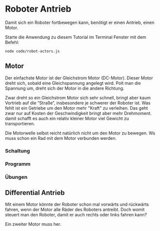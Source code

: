 # Roboter Antrieb

Damit sich ein Roboter fortbewegen kann, benötigt er einen Antrieb, einen Motor.

Starte die Anwendung zu diesem Tutorial  im Terminal Fenster mit dem Befehl: 

```node code/robot-actors.js```

## Motor 

Der einfachste Motor ist der Gleichstrom Motor (DC-Motor). Dieser Motor dreht sich, sobald eine Gleichspannung angelegt wird. Polt man die Spannung um, dreht sich der Motor in die andere Richtung. 

Zwar dreht so ein Gleichstrom Motor sich sehr schnell, bringt aber kaum Vortrieb auf die “Straße”, insbesondere je schwerer der Roboter ist. Was fehlt ist ein Getriebe um den Motor mehr "Kraft" zu verleihen. Das geht zwar nur auf Kosten der Geschwindigkeit bringt aber mehr Drehmoment. damit schafft es auch ein relativ kleiner Motor viel Gewicht zu transportieren.

Die Motorwelle selbst reicht natürlich nicht um den Motor zu bewegen. Ws muss schon ein Rad mit dem Motor verbunden werden.

### Schaltung

### Programm

### Übungen

## Differential Antrieb

Mit einem Motor  könnte der Roboter schon mal vorwärts und rückwärts fahren, wenn der Motor alle Räder des Roboters antreibt. Doch womit steuert man den Roboter, damit er auch rechts oder links fahren kann?

Ein zweiter Motor muss her. 

